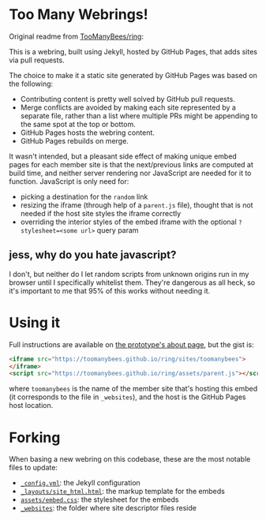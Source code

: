 # Too Many Webrings!

Original readme from [TooManyBees/ring](https://github.com/TooManyBees/ring):

This is a webring, built using Jekyll, hosted by GitHub Pages, that adds sites via pull requests.

The choice to make it a static site generated by GitHub Pages was based on the following:

* Contributing content is pretty well solved by GitHub pull requests.
* Merge conflicts are avoided by making each site represented by a separate file, rather than a list where multiple PRs might be appending to the same spot at the top or bottom.
* GitHub Pages hosts the webring content.
* GitHub Pages rebuilds on merge.

It wasn't intended, but a pleasant side effect of making unique embed pages for each member site is that the next/previous links are computed at build time, and neither server rendering nor JavaScript are needed for it to function. JavaScript is only need for:

* picking a destination for the `random` link
* resizing the iframe (through help of a `parent.js` file), thought that is not needed if the host site styles the iframe correctly
* overriding the interior styles of the embed iframe with the optional `?stylesheet=<some url>` query param

## jess, why do you hate javascript?

I don't, but neither do I let random scripts from unknown origins run in my browser until I specifically whitelist them. They're dangerous as all heck, so it's important to me that 95% of this works without needing it.

# Using it

Full instructions are available on [the prototype's about page](https://toomanybees.github.io/ring/about), but the gist is:

```html
<iframe src="https://toomanybees.github.io/ring/sites/toomanybees">
</iframe>
<script src="https://toomanybees.github.io/ring/assets/parent.js"></script>
```

where `toomanybees` is the name of the member site that's hosting this embed (it corresponds to the file in `_websites`), and the host is the GitHub Pages host location.

# Forking

When basing a new webring on this codebase, these are the most notable files to update:

* [`_config.yml`](_config.yml): the Jekyll configuration
* [`_layouts/site_html.html`](_layouts/site_html.html): the markup template for the embeds
* [`assets/embed.css`](assets/embed.css): the stylesheet for the embeds
* [`_websites`](_websites): the folder where site descriptor files reside
